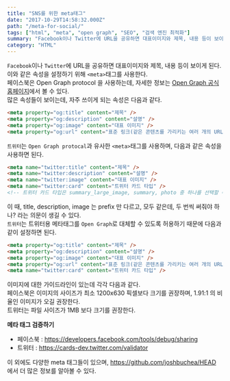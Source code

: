 ```yaml
---
title: "SNS를 위한 meta태그"
date: "2017-10-29T14:58:32.000Z"
path: "/meta-for-social/"
tags: ["html", "meta", "open graph", "SEO", "검색 엔진 최적화"]
summary: "Facebook이나 Twitter에 URL을 공유하면 대표이미지와 제목, 내용 등이 보이게 된다. 이와 같은 속성을 설정하기 위해 <meta>태그를 사용한다."
category: "HTML"
---
```


`Facebook`이나 `Twitter`에 URL을 공유하면 대표이미지와 제목, 내용 등이 보이게 된다.<br />
이와 같은 속성을 설정하기 위해 `<meta>`태그를 사용한다.<br />
페이스북은 Open Graph protocol 을 사용하는데, 자세한 정보는 [Open Graph 공식 홈페이지](http://ogp.me/)에서 볼 수 있다.<br />
많은 속성들이 보이는데, 자주 쓰이게 되는 속성은 다음과 같다.

```html
<meta property="og:title" content="제목" />
<meta property="og:description" content="설명" />
<meta property="og:image" content="대표 이미지" />
<meta property="og:url" content="표준 링크(같은 콘텐츠를 가리키는 여러 개의 URL 중 대표 URL)" />
```

`트위터`는 `Open Graph protocal`과 유사한 `<meta>`태그를 사용하며, 다음과 같은 속성을 사용하면 된다.

```html
<meta name="twitter:title" content="제목" />
<meta name="twitter:description" content="설명" />
<meta name="twitter:image" content="대표 이미지" />
<meta name="twitter:card" content="트위터 카드 타입" />
<!-- 트위터 카드 타입은 summary_large_image, summary, photo 중 하나를 선택할 수 있다. -->
```

이 때, title, description, image 는 prefix 만 다르고, 모두 같은데, 두 번씩 써줘야 하나? 라는 의문이 생길 수 있다.<br />
`트위터`는 트위터용 메타태그를 `Open Graph`로 대체할 수 있도록 허용하기 때문에 다음과 같이 설정하면 된다.

```html
<meta property="og:title" content="제목" />
<meta property="og:description" content="설명" />
<meta property="og:image" content="대표 이미지" />
<meta property="og:url" content="표준 링크(같은 콘텐츠를 가리키는 여러 개의 URL 중 대표 URL)" />
<meta name="twitter:card" content="트위터 카드 타입" />
```
이미지에 대한 가이드라인이 있는데 각각 다음과 같다.<br />
페이스북은 이미지의 사이즈가 최소 1200x630 픽셀보다 크기를 권장하며, 1.91:1 의 비율인 이미지가 오길 권장한다.<br />
트위터는 파일 사이즈가 1MB 보다 크기를 권장한다.

__메타 태그 검증하기__
- 페이스북 : https://developers.facebook.com/tools/debug/sharing
- 트위터 : https://cards-dev.twitter.com/validator

이 외에도 다양한 meta 태그들이 있으며, https://github.com/joshbuchea/HEAD 에서 더 많은 정보를 알아볼 수 있다.
